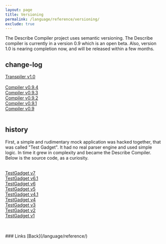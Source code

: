 ```yaml
---
layout: page
title: Versioning
permalink: /language/reference/versioning/
exclude: true
---
```


The Describe Compiler project uses semantic versioning. The Describe compiler is currently in a version 0.9 which is an open beta. 
Also, version 1.0 is nearing completion now, and will be released within a few months.


## change-log
[Transpiler v1.0](/language/reference/versioning/v10/transpiler10/)<br>
<br>
[Compiler v0.9.4](/language/reference/versioning/v094/compiler094/)<br>
[Compiler v0.9.3](/language/reference/versioning/v093/compiler093/)<br>
[Compiler v0.9.2](/language/reference/versioning/v092/compiler092/)<br>
[Compiler v0.9.1](/language/reference/versioning/v091/compiler091/)<br>
[Compiler v0.9](/language/reference/versioning/v09/compiler09/)<br><br>


## history
First, a simple and rudimentary mock application was hacked together, that was called "Test Gadget". It had no real parser engine and used simple logic. In time it grew in complexity and became the Describe Compiler. Below is the source code, as a curiosity.<br><br>

[TestGadget v7](/language/reference/versioning/test-gadget/test-gadget-v7/)<br>
[TestGadget v6.1](/language/reference/versioning/test-gadget/test-gadget-v61/)<br>
[TestGadget v6](/language/reference/versioning/test-gadget/test-gadget-v6/)<br>
[TestGadget v5](/language/reference/versioning/test-gadget/test-gadget-v5/)<br>
[TestGadget v4.1](/language/reference/versioning/test-gadget/test-gadget-v41/)<br>
[TestGadget v4](/language/reference/versioning/test-gadget/test-gadget-v4/)<br>
[TestGadget v3](/language/reference/versioning/test-gadget/test-gadget-v3/)<br>
[TestGadget v2](/language/reference/versioning/test-gadget/test-gadget-v2/)<br>
[TestGadget v1](/language/reference/versioning/test-gadget/test-gadget-v1/)<br><br>

<br>
### Links
[Back](/language/reference/)